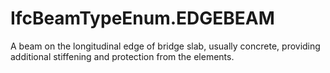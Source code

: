 IfcBeamTypeEnum.EDGEBEAM
========================
A beam on the longitudinal edge of bridge slab, usually concrete, providing
additional stiffening and protection from the elements.


